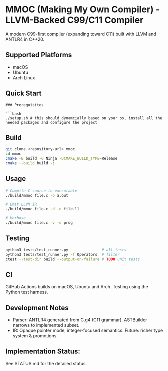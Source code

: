 # MMOC (Making My Own Compiler) - LLVM-Backed C99/C11 Compiler

A modern C99-first compiler (expanding toward C11) built with LLVM and ANTLR4 in C++20.

## Supported Platforms
- macOS 
- Ubuntu 
- Arch Linux 

## Quick Start
```
### Prerequisites

```bash
./setup.sh # this should dynamcially based on your os, install all the needed packages and configure the project 
```
## Build
```bash
git clone <repository-url> mmoc
cd mmoc
cmake -B build -G Ninja -DCMAKE_BUILD_TYPE=Release
cmake --build build -j
```

## Usage
```bash
# Compile C source to executable
./build/mmoc file.c -o a.out

# Emit LLVM IR
./build/mmoc file.c -d -o file.ll

# Verbose
./build/mmoc file.c -v -o prog
```

## Testing
```bash
python3 tests/test_runner.py               # all tests
python3 tests/test_runner.py -f Operators  # filter
ctest --test-dir build --output-on-failure # TODO unit tests
```

## CI
GitHub Actions builds on macOS, Ubuntu and Arch. Testing using the Python test harness.

## Development Notes
- Parser: ANTLR4 generated from C.g4 (C11 grammar). ASTBuilder narrows to implemented subset.
- IR: Opaque pointer mode, integer-focused semantics. Future: richer type system & promotions.

## Implementation Status: 
See STATUS.md for the detailed status.
